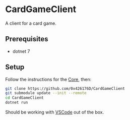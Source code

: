 # CardGameClient

A client for a card game.

## Prerequisites
* dotnet 7

## Setup
Follow the instructions for the [Core](https://github.com/0x4261756D/CardGameCore), then:
```bash
git clone https://github.com/0x426176D/CardGameClient
git submodule update --init --remote
cd CardGameClient
dotnet run
```
Should be working with [VSCode](https://vscodium.com/) out of the box.